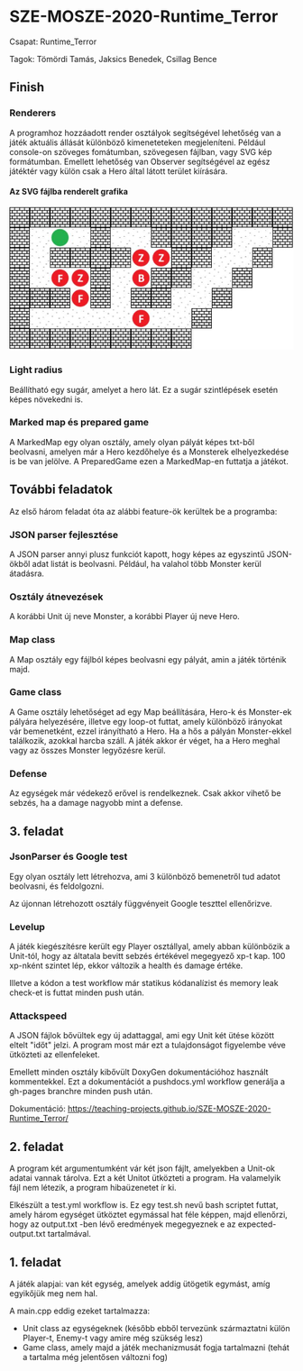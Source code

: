 # SZE-MOSZE-2020-Runtime_Terror

Csapat: Runtime_Terror

Tagok: Tömördi Tamás, Jaksics Benedek, Csillag Bence

## Finish

### Renderers

A programhoz hozzáadott render osztályok segítségével lehetőség van a játék aktuális állását különböző kimeneteteken megjeleníteni. Például console-on szöveges fomátumban, szövegesen fájlban, vagy SVG kép formátumban. Emellett lehetőség van Observer segítségével az egész játéktér vagy külön csak a Hero által látott terület kiírására.

#### Az SVG fájlba renderelt grafika

![ Az SVG fájlba renderelt grafika](/texture/readme_image/svg_render.JPG?raw=true "Az SVG fájlba renderelt grafika")

### Light radius
Beállítható egy sugár, amelyet a hero lát. Ez a sugár szintlépések esetén képes növekedni is.

### Marked map és prepared game
A MarkedMap egy olyan osztály, amely olyan pályát képes txt-ből beolvasni, amelyen már a Hero kezdőhelye és a Monsterek elhelyezkedése is be van jelölve. A PreparedGame ezen a MarkedMap-en futtatja a játékot.

## További feladatok

Az első három feladat óta az alábbi feature-ök kerültek be a programba:

### JSON parser fejlesztése

A JSON parser annyi plusz funkciót kapott, hogy képes az egyszintű JSON-ökből adat listát is beolvasni. Például, ha valahol több Monster kerül átadásra.

### Osztály átnevezések

A korábbi Unit új neve Monster, a korábbi Player új neve Hero.

### Map class

A Map osztály egy fájlból képes beolvasni egy pályát, amin a játék történik majd.

### Game class

A Game osztály lehetőséget ad egy Map beállítására, Hero-k és Monster-ek pályára helyezésére, illetve egy loop-ot futtat, amely különböző irányokat vár bemenetként, ezzel irányítható a Hero. Ha a hős a pályán Monster-ekkel találkozik, azokkal harcba száll. A játék akkor ér véget, ha a Hero meghal vagy az összes Monster legyőzésre kerül.

### Defense

Az egységek már védekező erővel is rendelkeznek. Csak akkor vihető be sebzés, ha a damage nagyobb mint a defense.

## 3. feladat


### JsonParser és Google test

Egy olyan osztály lett létrehozva, ami 3 különböző bemenetről tud adatot beolvasni, és feldolgozni.

Az újonnan létrehozott osztály függvényeit Google teszttel ellenőrizve.

### Levelup

A játék kiegészítésre került egy Player osztállyal, amely abban különbözik a Unit-tól, hogy az áltatala bevitt sebzés értékével megegyező xp-t kap. 100 xp-nként szintet lép, ekkor változik a health és damage értéke. 

Illetve a kódon a test workflow már statikus kódanalízist és memory leak check-et is futtat minden push után.

### Attackspeed

A JSON fájlok bővültek egy új adattaggal, ami egy Unit két ütése között eltelt "időt" jelzi. A program most már ezt a tulajdonságot figyelembe véve ütközteti az ellenfeleket.

Emellett minden osztály kibővült DoxyGen dokumentációhoz használt kommentekkel. Ezt a dokumentációt a pushdocs.yml workflow generálja a gh-pages branchre minden push után. 

Dokumentáció: https://teaching-projects.github.io/SZE-MOSZE-2020-Runtime_Terror/


## 2. feladat

A program két argumentumként vár két json fájlt, amelyekben a Unit-ok adatai vannak tárolva. Ezt a két Unitot ütközteti a program. Ha valamelyik fájl nem létezik, a program hibaüzenetet ír ki.

Elkészült a test.yml workflow is. Ez egy test.sh nevű bash scriptet futtat, amely három egységet ütköztet egymással hat féle képpen, majd ellenőrzi, hogy az output.txt -ben lévő eredmények megegyeznek e az expected-output.txt tartalmával.

## 1. feladat

A játék alapjai: van két egység, amelyek addig ütögetik egymást, amíg egyikőjük meg nem hal.

A main.cpp eddig ezeket tartalmazza:

- Unit class az egységeknek (később ebből tervezünk származtatni külön Player-t, Enemy-t vagy amire még szükség lesz)
- Game class, amely majd a játék mechanizmusát fogja tartalmazni (tehát a tartalma még jelentősen változni fog)
